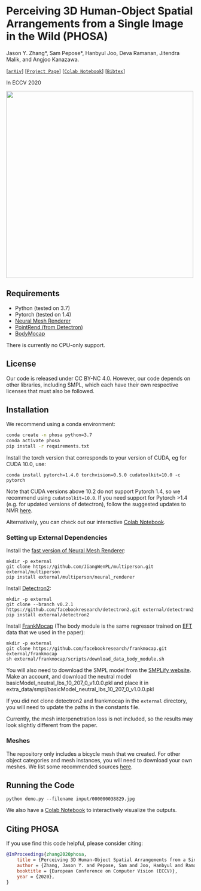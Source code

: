 # Perceiving 3D Human-Object Spatial Arrangements from a Single Image in the Wild (PHOSA)

Jason Y. Zhang*, Sam Pepose*, Hanbyul Joo, Deva Ramanan, Jitendra Malik, and Angjoo
Kanazawa.


[[`arXiv`](https://arxiv.org/abs/2007.15649)]
[[`Project Page`](https://jasonyzhang.com/phosa/)]
[[`Colab Notebook`](https://colab.research.google.com/drive/1QIoL2g0jdt5E-vYKCIojkIz21j3jyEvo?usp=sharing)]
[[`Bibtex`](#CitingPHOSA)]

In ECCV 2020

[<img src="doc/phosa_teaser.gif" width="500">](https://jasonyzhang.com/phosa/)

## Requirements
* Python (tested on 3.7)
* Pytorch (tested on 1.4)
* [Neural Mesh Renderer](https://github.com/JiangWenPL/multiperson/tree/master/neural_renderer)
* [PointRend (from Detectron)](https://github.com/facebookresearch/detectron2/tree/master/projects/PointRend)
* [BodyMocap](https://github.com/facebookresearch/frankmocap/)

There is currently no CPU-only support.

## License

Our code is released under CC BY-NC 4.0. However, our code depends on other libraries,
including SMPL, which each have their own respective licenses that must also be
followed.

## Installation

We recommend using a conda environment:

```bash
conda create -n phosa python=3.7
conda activate phosa
pip install -r requirements.txt
```

Install the torch version that corresponds to your version of CUDA, eg for CUDA 10.0,
use:
```
conda install pytorch=1.4.0 torchvision=0.5.0 cudatoolkit=10.0 -c pytorch
```
Note that CUDA versions above 10.2 do not support Pytorch 1.4, so we recommend using `cudatoolkit=10.0`. If you need support for Pytorch >1.4 (e.g. for updated versions of detectron), follow the suggested updates to NMR [here](https://github.com/facebookresearch/phosa/issues/3).

Alternatively, you can check out our interactive [Colab Notebook](https://colab.research.google.com/drive/1QIoL2g0jdt5E-vYKCIojkIz21j3jyEvo?usp=sharing).

### Setting up External Dependencies

Install the [fast version of Neural Mesh Renderer](https://github.com/JiangWenPL/multiperson/tree/master/neural_renderer):
```
mkdir -p external
git clone https://github.com/JiangWenPL/multiperson.git external/multiperson
pip install external/multiperson/neural_renderer
```


Install [Detectron2](https://github.com/facebookresearch/detectron2/blob/master/INSTALL.md):
```
mkdir -p external
git clone --branch v0.2.1 https://github.com/facebookresearch/detectron2.git external/detectron2
pip install external/detectron2
```

Install [FrankMocap](https://github.com/facebookresearch/frankmocap) (The body module is the same regressor trained on [EFT](https://github.com/facebookresearch/eft) data that we used in the paper):
```
mkdir -p external
git clone https://github.com/facebookresearch/frankmocap.git external/frankmocap
sh external/frankmocap/scripts/download_data_body_module.sh
```

You will also need to download the SMPL model from the [SMPLify website](http://smplify.is.tue.mpg.de/). Make an account, and download the neutral model basicModel_neutral_lbs_10_207_0_v1.0.0.pkl and place it in extra_data/smpl/basicModel_neutral_lbs_10_207_0_v1.0.0.pkl


If you did not clone detectron2 and frankmocap in the `external` directory, you will need to update the paths in the constants file.

Currently, the mesh interpenetration loss is not included, so the results may look
slightly different from the paper.

### Meshes

The repository only includes a bicycle mesh that we created. For other object
categories and mesh instances, you will need to download your own meshes. We list some
recommended sources [here](doc/mesh.md).

## Running the Code

```
python demo.py --filename input/000000038829.jpg
```

We also have a [Colab Notebook](https://colab.research.google.com/drive/1QIoL2g0jdt5E-vYKCIojkIz21j3jyEvo?usp=sharing)
to interactively visualize the outputs.


## <a name="CitingPHOSA"></a>Citing PHOSA

If you use find this code helpful, please consider citing:
```BibTeX
@InProceedings{zhang2020phosa,
    title = {Perceiving 3D Human-Object Spatial Arrangements from a Single Image in the Wild},
    author = {Zhang, Jason Y. and Pepose, Sam and Joo, Hanbyul and Ramanan, Deva and Malik, Jitendra and Kanazawa, Angjoo},
    booktitle = {European Conference on Computer Vision (ECCV)},
    year = {2020},
}
```
